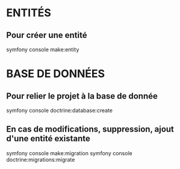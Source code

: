 # ENTITÉS

## Pour créer une entité
symfony console make:entity


# BASE DE DONNÉES

## Pour relier le projet à la base de donnée
symfony console doctrine:database:create

## En cas de modifications, suppression, ajout d'une entité existante
symfony console make:migration
symfony console doctrine:migrations:migrate
